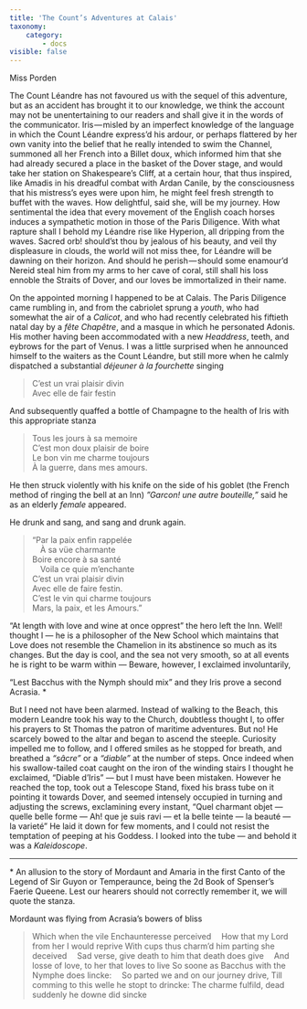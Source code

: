 ```yaml
---
title: 'The Count’s Adventures at Calais'
taxonomy:
    category:
        - docs
visible: false
---
```


<div class="author">Miss Porden</div>

The Count Léandre has not favoured us with the sequel of this adventure, but as an accident has brought it to our knowledge, we think the account may not be unentertaining to our readers and shall give it in the words of the communicator. Iris — misled by an imperfect knowledge of the language in which the Count Léandre express’d his ardour, or perhaps flattered by her own vanity into the belief that he really intended to swim the Channel, summoned all her French into a Billet doux, which informed him that she had already secured a place in the basket of the Dover stage, and would take her station on Shakespeare’s Cliff, at a certain hour, that thus inspired, like Amadis in his dreadful combat with Ardan Canile, by the consciousness that his mistress’s eyes were upon him, he might feel fresh strength to buffet with the waves. How delightful, said she, will be my journey. How sentimental the idea that every movement of the English coach horses induces a sympathetic motion in those of the Paris Diligence. With what rapture shall I behold my Léandre rise like Hyperion, all dripping from the waves. Sacred orb! should’st thou by jealous of his beauty, and veil thy displeasure in clouds, the world will not miss thee, for Léandre will be dawning on their horizon. And should he perish — should some enamour’d Nereid steal him from my arms to her cave of coral, still shall his loss ennoble the Straits of Dover, and our loves be immortalized in their name.

On the appointed morning I happened to be at Calais. The Paris Diligence came rumbling in, and from the cabriolet sprung a *youth*, who had somewhat the air of a *Calicot*, and who had recently celebrated his fiftieth natal day by a *fête Chapêtre*, and a masque in which he personated Adonis. His mother having been accommodated with a new *Headdress*, teeth, and eybrows for the part of Venus. I was a little surprised when he announced himself to the waiters as the Count Léandre, but still more when he calmly dispatched a substantial *déjeuner à la fourchette* singing

> C’est un vrai plaisir divin  
> Avec elle de fair festin  

And subsequently quaffed a bottle of Champagne to the health of Iris with this appropriate stanza

> Tous les jours à sa memoire  
> C’est mon doux plaisir de boire  
> Le bon vin me charme toujours  
> À la guerre, dans mes amours.

He then struck violently with his knife on the side of his goblet (the French method of ringing the bell at an Inn) *”Garcon! une autre bouteille,”* said he as an elderly *female* appeared.

He drunk and sang, and sang and drunk again.

> “Par la paix enfin rappelée  
> &emsp;À sa vüe charmante  
> Boire encore à sa santé  
> &emsp;Voila ce quie m’enchante  
> C’est un vrai plaisir divin  
> Avec elle de faire festin.  
> C’est le vin qui charme toujours  
> Mars, la paix, et les Amours.”

“At length with love and wine at once opprest” the hero left the Inn. Well! thought I — he is a philosopher of the New School which maintains that Love does not resemble the Chamelion in its abstinence so much as its changes. But the day is cool, and the sea not very smooth, so at all events he is right to be warm within — Beware, however, I exclaimed involuntarily,

“Lest Bacchus with the Nymph should mix” and they Iris prove a second Acrasia.  &#42;

But I need not have been alarmed. Instead of walking to the Beach, this modern Leandre took his way to the Church, doubtless thought I, to offer his prayers to St Thomas the patron of maritime adventures. But no! He scarcely bowed to the altar and began to ascend the steeple. Curiosity impelled me to follow, and I offered smiles as he stopped for breath, and breathed a *“sâcre”* or a *“diable”* at the number of steps. Once indeed when his swallow-tailed coat caught on the iron of the winding stairs I thought he exclaimed, “Diable d’Iris” — but I must have been mistaken. However he reached the top, took out a Telescope Stand, fixed his brass tube on it pointing it towards Dover, and seemed intensely occupied in turning and adjusting the screws, exclamining every instant, “Quel charmant objet — quelle belle forme — Ah! que je suis ravi — et la belle teinte — la beauté — la varieté” He laid it down for few moments, and I could not resist the temptation of peeping at his Goddess. I looked into the tube — and behold it was a *Kaleidoscope*.

---

&#42; An allusion to the story of Mordaunt and Amaria in the first Canto of the Legend of Sir  Guyon or Temperaunce, being the 2d Book of Spenser’s Faerie Queene. Lest our hearers should not correctly remember it, we will quote the stanza.

Mordaunt was flying from Acrasia’s bowers of bliss

> Which when the vile Enchaunteresse perceived
> &emsp;How that my Lord from her I would reprive
> With cups thus charm’d him parting she deceived
> &emsp;Sad verse, give death to him that death does give
> &emsp;And losse of love, to her that loves to live
> So soone as Bacchus with the Nymphe does lincke:
> &emsp;So parted we and on our journey drive,
> Till comming to this welle he stopt to drincke:
> The charme fulfild, dead suddenly he downe did sincke